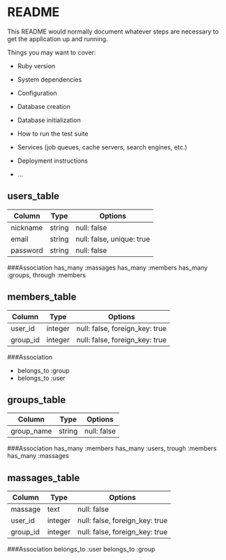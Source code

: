 # README

This README would normally document whatever steps are necessary to get the
application up and running.

Things you may want to cover:

* Ruby version

* System dependencies

* Configuration

* Database creation

* Database initialization

* How to run the test suite

* Services (job queues, cache servers, search engines, etc.)

* Deployment instructions

* ...

## users_table
|Column|Type|Options|
|------|----|-------|
|nickname|string|null: false|
|email|string|null: false, unique: true|
|password|string|null: false|

###Association
has_many :massages
has_many :members
has_many :groups, through :members

## members_table
|Column|Type|Options|
|------|----|-------|
|user_id|integer|null: false, foreign_key: true|
|group_id|integer|null: false, foreign_key: true|

###Association
- belongs_to :group
- belongs_to :user

## groups_table
|Column|Type|Options|
|------|----|-------|
|group_name|string|null: false|

###Association
has_many :members
has_many :users, trough :members
has_many :massages

## massages_table
|Column|Type|Options|
|------|----|-------|
|massage|text|null: false|
|user_id|integer|null: false, foreign_key: true|
|group_id|integer|null: false, foreign_key: true|

###Association
belongs_to :user
belongs_to :group
